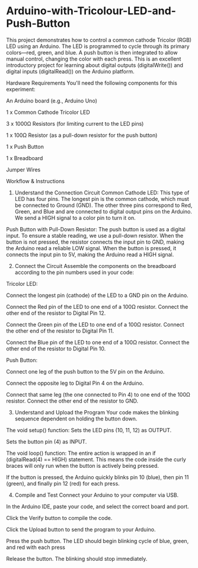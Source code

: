 # Arduino-with-Tricolour-LED-and-Push-Button
This project demonstrates how to control a common cathode Tricolor (RGB) LED using an Arduino. The LED is programmed to cycle through its primary colors—red, green, and blue. A push button is then integrated to allow manual control, changing the color with each press. This is an excellent introductory project for learning about digital outputs (digitalWrite()) and digital inputs (digitalRead()) on the Arduino platform. 

Hardware Requirements 
You'll need the following components for this experiment:

An Arduino board (e.g., Arduino Uno)

1 x Common Cathode Tricolor LED

3 x 1000Ω Resistors (for limiting current to the LED pins)

1 x 100Ω Resistor (as a pull-down resistor for the push button)

1 x Push Button

1 x Breadboard

Jumper Wires

Workflow & Instructions
1. Understand the Connection Circuit
Common Cathode LED: This type of LED has four pins. The longest pin is the common cathode, which must be connected to Ground (GND). The other three pins correspond to Red, Green, and Blue and are connected to digital output pins on the Arduino. We send a HIGH signal to a color pin to turn it on.

Push Button with Pull-Down Resistor: The push button is used as a digital input. To ensure a stable reading, we use a pull-down resistor. When the button is not pressed, the resistor connects the input pin to GND, making the Arduino read a reliable LOW signal. When the button is pressed, it connects the input pin to 5V, making the Arduino read a HIGH signal.

2. Connect the Circuit
Assemble the components on the breadboard according to the pin numbers used in your code:

Tricolor LED:

Connect the longest pin (cathode) of the LED to a GND pin on the Arduino.

Connect the Red pin of the LED to one end of a 100Ω resistor. Connect the other end of the resistor to Digital Pin 12.

Connect the Green pin of the LED to one end of a 100Ω resistor. Connect the other end of the resistor to Digital Pin 11.

Connect the Blue pin of the LED to one end of a 100Ω resistor. Connect the other end of the resistor to Digital Pin 10.

Push Button:

Connect one leg of the push button to the 5V pin on the Arduino.

Connect the opposite leg to Digital Pin 4 on the Arduino.

Connect that same leg (the one connected to Pin 4) to one end of the 100Ω resistor. Connect the other end of the resistor to GND.

3. Understand and Upload the Program
Your code makes the blinking sequence dependent on holding the button down.

The void setup() function:
Sets the LED pins (10, 11, 12) as OUTPUT.

Sets the button pin (4) as INPUT.

The void loop() function:
The entire action is wrapped in an if (digitalRead(4) == HIGH) statement. This means the code inside the curly braces will only run when the button is actively being pressed.

If the button is pressed, the Arduino quickly blinks pin 10 (blue), then pin 11 (green), and finally pin 12 (red) for each press.

4. Compile and Test
Connect your Arduino to your computer via USB.

In the Arduino IDE, paste your code, and select the correct board and port.

Click the Verify button to compile the code.

Click the Upload button to send the program to your Arduino.

Press the push button. The LED should begin blinking cycle of blue, green, and red with each press

Release the button. The blinking should stop immediately.
